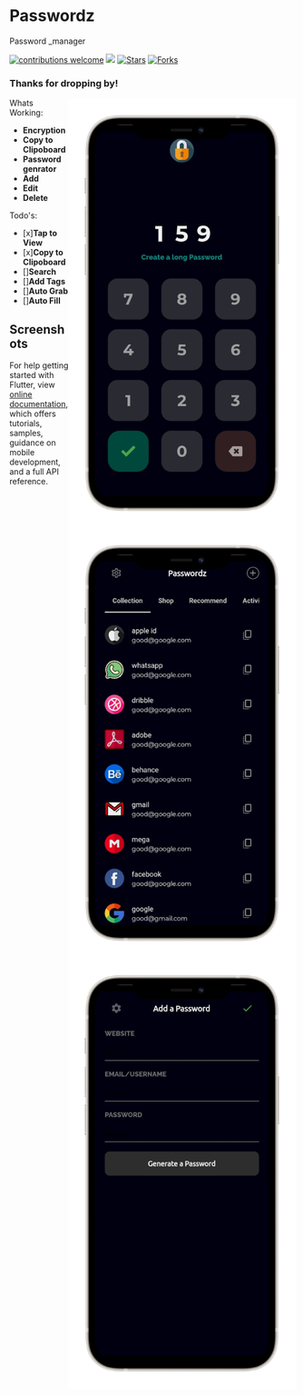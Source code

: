 # Passwordz

Password _manager

[![contributions welcome](https://img.shields.io/badge/contributions-welcome-brightgreen.svg?style=flat)](https://github.com/dwyl/esta/issues)
![](https://visitor-badge.glitch.me/badge?page_id=faizm55212.password-manager)
[![Stars](https://img.shields.io/github/stars/faizm55212/password-manager)](https://github.com/faizm55212/password-manager)
[![Forks](https://img.shields.io/github/forks/faizm55212/password-manager)](https://github.com/faizm55212/password-manager/fork)

### Thanks for dropping by!

<img src="https://github.com/faizm55212/password-manager/blob/master/Screenshots/lockscreen.png" alt="img" align="right" width="400px">

Whats Working:

+ **Encryption**
+ **Copy to Clipoboard**
+ **Password genrator**
+ **Add**
+ **Edit**
+ **Delete**

Todo's:

+ [x]**Tap to View**
+ [x]**Copy to Clipoboard**
+ []**Search**
+ []**Add Tags**
+ []**Auto Grab**
+ []**Auto Fill**

## Screenshots

<img src="https://github.com/faizm55212/password-manager/blob/master/Screenshots/homescreen.png" alt="img" align="right" width="400px">
<img src="https://github.com/faizm55212/password-manager/blob/master/Screenshots/addPassword.png" alt="img" align="right" width="400px">


For help getting started with Flutter, view 
[online documentation](https://flutter.dev/docs), which offers tutorials,
samples, guidance on mobile development, and a full API reference.
